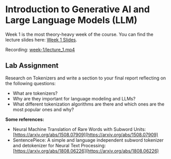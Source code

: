 # Introduction to Generative AI and Large Language Models (LLM)

Week 1 is the most theory-heavy week of the course. You can find the lecture slides here: [Week 1 Slides](https://github.com/Helsinki-NLP/LLM-course-2024/blob/main/week-1/LLM-Course%20Lecture%201.pdf).

Recording: [week-1/lecture_1.mp4](week-1/lecture_1.mp4)

## Lab Assignment

Research on Tokenizers and write a section to your final report reflecting on the following questions:
* What are tokenizers?
* Why are they important for language modeling and LLMs?
* What different tokenization algorithms are there and which ones are the most popular ones and why?

**Some references:**
* Neural Machine Translation of Rare Words with Subword Units: 
[https://arxiv.org/abs/1508.07909](https://arxiv.org/abs/1508.07909)
* SentencePiece: A simple and language independent subword tokenizer and detokenizer for Neural Text Processing: 
[https://arxiv.org/abs/1808.06226](https://arxiv.org/abs/1808.06226)
